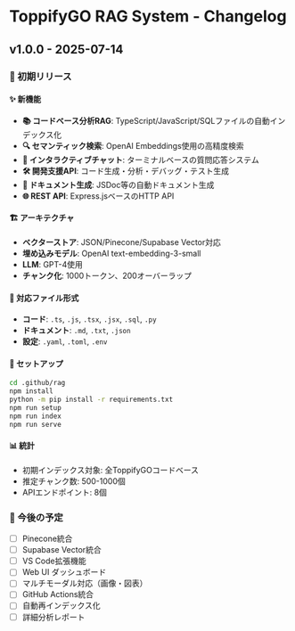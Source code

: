 # ToppifyGO RAG System - Changelog

## v1.0.0 - 2025-07-14

### 🎉 初期リリース

#### ✨ 新機能
- **📚 コードベース分析RAG**: TypeScript/JavaScript/SQLファイルの自動インデックス化
- **🔍 セマンティック検索**: OpenAI Embeddings使用の高精度検索
- **💬 インタラクティブチャット**: ターミナルベースの質問応答システム
- **🛠️ 開発支援API**: コード生成・分析・デバッグ・テスト生成
- **📖 ドキュメント生成**: JSDoc等の自動ドキュメント生成
- **🌐 REST API**: Express.jsベースのHTTP API

#### 🏗️ アーキテクチャ
- **ベクターストア**: JSON/Pinecone/Supabase Vector対応
- **埋め込みモデル**: OpenAI text-embedding-3-small
- **LLM**: GPT-4使用
- **チャンク化**: 1000トークン、200オーバーラップ

#### 📁 対応ファイル形式
- **コード**: `.ts`, `.js`, `.tsx`, `.jsx`, `.sql`, `.py`
- **ドキュメント**: `.md`, `.txt`, `.json`
- **設定**: `.yaml`, `.toml`, `.env`

#### 🚀 セットアップ
```bash
cd .github/rag
npm install
python -m pip install -r requirements.txt
npm run setup
npm run index
npm run serve
```

#### 📊 統計
- 初期インデックス対象: 全ToppifyGOコードベース
- 推定チャンク数: 500-1000個
- APIエンドポイント: 8個

### 🔮 今後の予定
- [ ] Pinecone統合
- [ ] Supabase Vector統合  
- [ ] VS Code拡張機能
- [ ] Web UI ダッシュボード
- [ ] マルチモーダル対応（画像・図表）
- [ ] GitHub Actions統合
- [ ] 自動再インデックス化
- [ ] 詳細分析レポート
